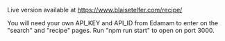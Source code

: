 Live version available at https://www.blaisetelfer.com/recipe/

You will need your own API_KEY and API_ID from Edamam to enter on the "search" and "recipe" pages. Run "npm run start" to open on port 3000.
